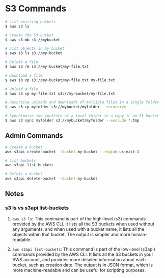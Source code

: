 # S3 Commands

```sh
# List existing buckets
$ aws s3 ls

# Create the S3 bucket
$ aws s3 mb s3://mybucket

# List objects in my bucket
$ aws s3 ls s3://my-bucket

# Delete a file
$ aws s3 rm s3://my-bucket/my-file.txt

# Download a file
$ aws s3 cp s3://my-bucket/my-file.txt my-file.txt

# Upload a file
$ aws s3 cp my-file.txt s3://my-bucket/my-file.txt

# Recursive uploads and downloads of multiple files in a single folder-level
$ aws s3 cp myfolder s3://mybucket/myfolder --recursive

# Synchronize the contents of a local folder to a copy in an S3 bucket
$ aws s3 sync myfolder s3://mybucket/myfolder --exclude *.tmp
```

## Admin Commands

```sh
# Create a bucket
aws s3api create-bucket --bucket my-bucket --region us-east-1

# List buckets
aws s3api list-buckets

# Delete a bucket
aws s3api delete-bucket --bucket my-bucket
```

## Notes

### s3 ls vs s3api list-buckets

1. `aws s3 ls`: This command is part of the high-level (s3) commands provided by the AWS CLI. It lists all the S3 buckets when used without any arguments, and when used with a bucket name, it lists all the objects within that bucket. The output is simpler and more human-readable.

2. `aws s3api list-buckets`: This command is part of the low-level (s3api) commands provided by the AWS CLI. It lists all the S3 buckets in your AWS account, and provides more detailed information about each bucket, such as creation date. The output is in JSON format, which is more machine-readable and can be useful for scripting purposes.
